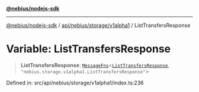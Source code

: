 [**@nebius/nodejs-sdk**](../../../../../README.md)

---

[@nebius/nodejs-sdk](../../../../../README.md) / [api/nebius/storage/v1alpha1](../README.md) / ListTransfersResponse

# Variable: ListTransfersResponse

> **ListTransfersResponse**: [`MessageFns`](../../../../../runtime/protos/core/interfaces/MessageFns.md)\<[`ListTransfersResponse`](../interfaces/ListTransfersResponse.md), `"nebius.storage.v1alpha1.ListTransfersResponse"`\>

Defined in: src/api/nebius/storage/v1alpha1/index.ts:236
